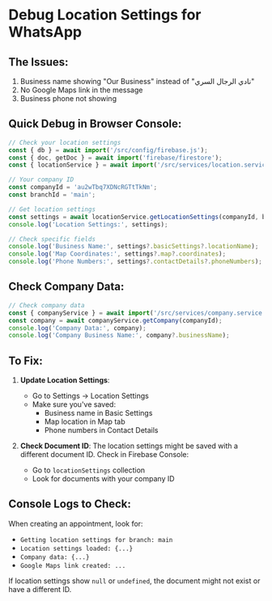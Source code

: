 # Debug Location Settings for WhatsApp

## The Issues:
1. Business name showing "Our Business" instead of "نادي الرجال السري"
2. No Google Maps link in the message
3. Business phone not showing

## Quick Debug in Browser Console:

```javascript
// Check your location settings
const { db } = await import('/src/config/firebase.js');
const { doc, getDoc } = await import('firebase/firestore');
const { locationService } = await import('/src/services/location.service.js');

// Your company ID
const companyId = 'au2wTbq7XDNcRGTtTkNm';
const branchId = 'main';

// Get location settings
const settings = await locationService.getLocationSettings(companyId, branchId);
console.log('Location Settings:', settings);

// Check specific fields
console.log('Business Name:', settings?.basicSettings?.locationName);
console.log('Map Coordinates:', settings?.map?.coordinates);
console.log('Phone Numbers:', settings?.contactDetails?.phoneNumbers);
```

## Check Company Data:

```javascript
// Check company data
const { companyService } = await import('/src/services/company.service.js');
const company = await companyService.getCompany(companyId);
console.log('Company Data:', company);
console.log('Company Business Name:', company?.businessName);
```

## To Fix:

1. **Update Location Settings**:
   - Go to Settings → Location Settings
   - Make sure you've saved:
     - Business name in Basic Settings
     - Map location in Map tab
     - Phone numbers in Contact Details

2. **Check Document ID**:
   The location settings might be saved with a different document ID.
   Check in Firebase Console:
   - Go to `locationSettings` collection
   - Look for documents with your company ID

## Console Logs to Check:

When creating an appointment, look for:
- `Getting location settings for branch: main`
- `Location settings loaded: {...}`
- `Company data: {...}`
- `Google Maps link created: ...`

If location settings show `null` or `undefined`, the document might not exist or have a different ID.
